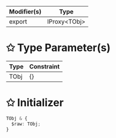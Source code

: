 | Modifier(s)                            | Type                     |
|----------------------------------------|--------------------------|
| export | IProxy&lt;TObj&gt; |

# &#10025; Type Parameter(s)

| Type | Constraint |
| ---- | ---------- |
| TObj | {}         |

# &#10025; Initializer

```ts
TObj & {
  $raw: TObj;
}
```